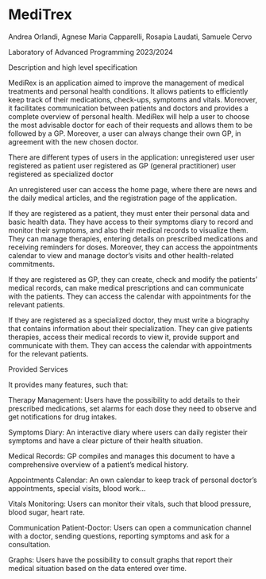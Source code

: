 # MediTrex

Andrea Orlandi, Agnese Maria Capparelli, 
Rosapia Laudati, Samuele Cervo 

Laboratory of Advanced Programming 2023/2024


Description and high level specification

MediRex is an application aimed to improve the management of medical treatments and personal health conditions. It allows patients to efficiently keep track of their medications, check-ups, symptoms and vitals. Moreover, it facilitates communication between patients and doctors and provides a complete overview of personal health.
MediRex will help a user to choose the most advisable doctor for each of their requests and allows them to be followed by a GP. Moreover, a user can always change their own GP, in agreement with the new chosen doctor.

There are different types of users in the application:
unregistered user
user registered as patient
user registered as GP (general practitioner)
user registered as specialized doctor

An unregistered user can access the home page, where there are news and the daily medical articles, and the registration page of the application.

If they are registered as a patient, they must enter their personal data and basic health data. They have access to their symptoms diary to record and monitor their symptoms, and also their medical records to visualize them. They can manage therapies, entering details on prescribed medications and receiving reminders for doses. Moreover, they can access the appointments calendar to view and manage doctor’s visits and other health-related commitments. 

If they are registered as GP, they can create, check and modify the patients’ medical records, can make medical prescriptions and can communicate with the patients. They can access the calendar with appointments for the relevant patients.

If they are registered as a specialized doctor, they must write a biography that contains information about their specialization. They can give patients therapies, access their medical records to view it, provide support and communicate with them. They can access the calendar with appointments for the relevant patients.

Provided Services

It provides many features, such that: 

Therapy Management: Users have the possibility to add details to their prescribed medications, set alarms for each dose they need to observe and get notifications for drug intakes.

Symptoms Diary: An interactive diary where users can daily register their symptoms and have a clear picture of their health situation.

Medical Records: GP compiles and manages this document to have a comprehensive overview of a patient’s medical history.  

Appointments Calendar: An own calendar to keep track of personal doctor’s appointments, special visits, blood work...

Vitals Monitoring: Users can monitor their vitals, such that blood pressure, blood sugar, heart rate.

Communication Patient-Doctor: Users can open a communication channel with a doctor, sending questions, reporting symptoms and ask for a consultation.

Graphs: Users have the possibility to consult graphs that report their medical situation based on the data entered over time.
